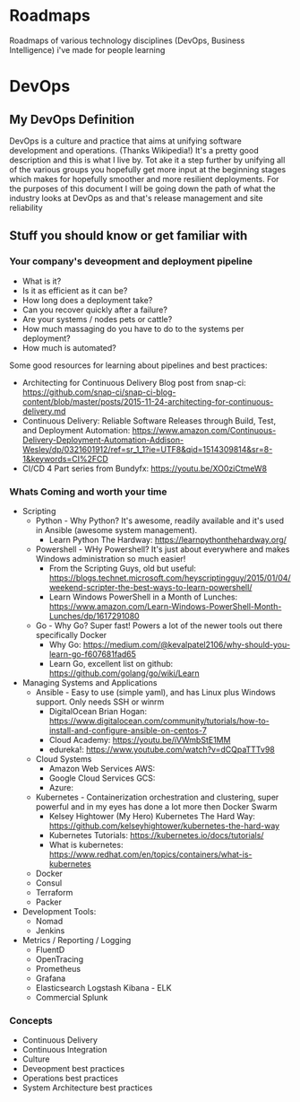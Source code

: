 # Roadmaps
Roadmaps of various technology disciplines (DevOps, Business Intelligence) i've made for people learning

# DevOps
## My DevOps Definition
DevOps is a culture and practice that aims at unifying software development and operations. (Thanks Wikipedia!) It's a pretty good description and this is what I live by. Tot ake it a step further by unifying all of the various groups you hopefully get more input at the beginning stages which makes for hopefully smoother and more resilient deployments. For the purposes of this document I will be going down the path of what the industry looks at DevOps as and that's release management and site reliability

## Stuff you should know or get familiar with
### Your company's deveopment and deployment pipeline
* What is it?
* Is it as efficient as it can be?
* How long does a deployment take?
* Can you recover quickly after a failure?
* Are your systems / nodes pets or cattle?
* How much massaging do you have to do to the systems per deployment?
* How much is automated?

Some good resources for learning about pipelines and best practices:
* Architecting for Continuous Delivery Blog post from snap-ci: https://github.com/snap-ci/snap-ci-blog-content/blob/master/posts/2015-11-24-architecting-for-continuous-delivery.md
* Continuous Delivery: Reliable Software Releases through Build, Test, and Deployment Automation: https://www.amazon.com/Continuous-Delivery-Deployment-Automation-Addison-Wesley/dp/0321601912/ref=sr_1_1?ie=UTF8&qid=1514309814&sr=8-1&keywords=CI%2FCD
* CI/CD 4 Part series from Bundyfx: https://youtu.be/XO0ziCtmeW8

### Whats Coming and worth your time
* Scripting
    * Python - Why Python? It's awesome, readily available and it's used in Ansible (awesome system management).
        * Learn Python The Hardway: https://learnpythonthehardway.org/
    * Powershell - WHy Powershell? It's just about everywhere and makes Windows administration so much easier!
        * From the Scripting Guys, old but useful: https://blogs.technet.microsoft.com/heyscriptingguy/2015/01/04/weekend-scripter-the-best-ways-to-learn-powershell/
        * Learn Windows PowerShell in a Month of Lunches: https://www.amazon.com/Learn-Windows-PowerShell-Month-Lunches/dp/1617291080
    * Go - Why Go? Super fast! Powers a lot of the newer tools out there specifically Docker
        * Why Go: https://medium.com/@kevalpatel2106/why-should-you-learn-go-f607681fad65
        * Learn Go, excellent list on github: https://github.com/golang/go/wiki/Learn
* Managing Systems and Applications
    * Ansible - Easy to use (simple yaml), and has Linux plus Windows support. Only needs SSH or winrm
        * DigitalOcean Brian Hogan: https://www.digitalocean.com/community/tutorials/how-to-install-and-configure-ansible-on-centos-7
        * Cloud Academy: https://youtu.be/iVWmbStE1MM
        * edureka!: https://www.youtube.com/watch?v=dCQpaTTTv98
    * Cloud Systems
        * Amazon Web Services AWS: 
        * Google Cloud Services GCS:
        * Azure:
    * Kubernetes - Containerization orchestration and clustering, super powerful and in my eyes has done a lot more then Docker Swarm
        * Kelsey Hightower (My Hero) Kubernetes The Hard Way: https://github.com/kelseyhightower/kubernetes-the-hard-way
        * Kubernetes Tutorials: https://kubernetes.io/docs/tutorials/
        * What is kubernetes: https://www.redhat.com/en/topics/containers/what-is-kubernetes
    * Docker
    * Consul
    * Terraform
    * Packer
* Development Tools:
    * Nomad
    * Jenkins
* Metrics / Reporting / Logging
    * FluentD
    * OpenTracing
    * Prometheus
    * Grafana
    * Elasticsearch Logstash Kibana - ELK
    * Commercial Splunk

### Concepts
* Continuous Delivery
* Continuous Integration
* Culture
* Deveopment best practices
* Operations best practices
* System Architecture best practices